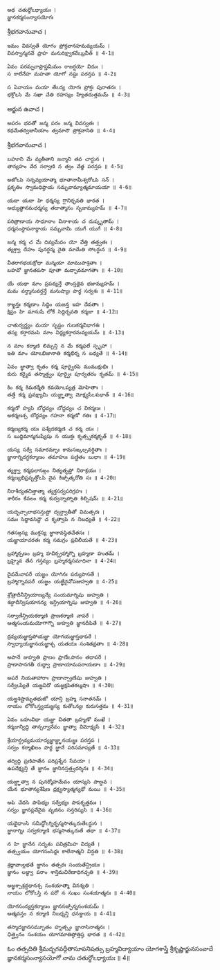 	అథ చతుర్థోఽధ్యాయః ।
	జ్ఞానకర్మసంన్యాసయోగః

శ్రీభగవానువాచ ।

	ఇమం వివస్వతే యోగం ప్రోక్తవానహమవ్యయమ్ ।
	వివస్వాన్మనవే ప్రాహ మనురిక్ష్వాకవేఽబ్రవీత్ ॥ 4-1॥

	ఏవం పరమ్పరాప్రాప్తమిమం రాజర్షయో విదుః ।
	స కాలేనేహ మహతా యోగో నష్టః పరన్తప ॥ 4-2॥

	స ఏవాయం మయా తేఽద్య యోగః ప్రోక్తః పురాతనః ।
	భక్తోఽసి మే సఖా చేతి రహస్యం హ్యేతదుత్తమమ్ ॥ 4-3॥

అర్జున ఉవాచ ।

	అపరం భవతో జన్మ పరం జన్మ వివస్వతః ।
	కథమేతద్విజానీయాం త్వమాదౌ ప్రోక్తవానితి ॥ 4-4॥

శ్రీభగవానువాచ ।

	బహూని మే వ్యతీతాని జన్మాని తవ చార్జున ।
	తాన్యహం వేద సర్వాణి న త్వం వేత్థ పరన్తప ॥ 4-5॥

	అజోఽపి సన్నవ్యయాత్మా భూతానామీశ్వరోఽపి సన్ ।
	ప్రకృతిం స్వామధిష్ఠాయ సమ్భవామ్యాత్మమాయయా ॥ 4-6॥

	యదా యదా హి ధర్మస్య గ్లానిర్భవతి భారత ।
	అభ్యుత్థానమధర్మస్య తదాత్మానం సృజామ్యహమ్ ॥ 4-7॥

	పరిత్రాణాయ సాధూనాం వినాశాయ చ దుష్కృతామ్ ।
	ధర్మసంస్థాపనార్థాయ సమ్భవామి యుగే యుగే ॥ 4-8॥

	జన్మ కర్మ చ మే దివ్యమేవం యో వేత్తి తత్త్వతః ।
	త్యక్త్వా దేహం పునర్జన్మ నైతి మామేతి సోఽర్జున ॥ 4-9॥

	వీతరాగభయక్రోధా మన్మయా మాముపాశ్రితాః ।
	బహవో జ్ఞానతపసా పూతా మద్భావమాగతాః ॥ 4-10॥

	యే యథా మాం ప్రపద్యన్తే తాంస్తథైవ భజామ్యహమ్ ।
	మమ వర్త్మానువర్తన్తే మనుష్యాః పార్థ సర్వశః ॥ 4-11॥

	కాఙ్క్షన్తః కర్మణాం సిద్ధిం యజన్త ఇహ దేవతాః ।
	క్షిప్రం హి మానుషే లోకే సిద్ధిర్భవతి కర్మజా ॥ 4-12॥

	చాతుర్వర్ణ్యం మయా సృష్టం గుణకర్మవిభాగశః ।
	తస్య కర్తారమపి మాం విద్ధ్యకర్తారమవ్యయమ్ ॥ 4-13॥

	న మాం కర్మాణి లిమ్పన్తి న మే కర్మఫలే స్పృహా ।
	ఇతి మాం యోఽభిజానాతి కర్మభిర్న స బధ్యతే ॥ 4-14॥

	ఏవం జ్ఞాత్వా కృతం కర్మ పూర్వైరపి ముముక్షుభిః ।
	కురు కర్మైవ తస్మాత్త్వం పూర్వైః పూర్వతరం కృతమ్ ॥ 4-15॥

	కిం కర్మ కిమకర్మేతి కవయోఽప్యత్ర మోహితాః ।
	తత్తే కర్మ ప్రవక్ష్యామి యజ్జ్ఞాత్వా మోక్ష్యసేఽశుభాత్ ॥ 4-16॥

	కర్మణో హ్యపి బోద్ధవ్యం బోద్ధవ్యం చ వికర్మణః ।
	అకర్మణశ్చ బోద్ధవ్యం గహనా కర్మణో గతిః ॥ 4-17॥

	కర్మణ్యకర్మ యః పశ్యేదకర్మణి చ కర్మ యః ।
	స బుద్ధిమాన్మనుష్యేషు స యుక్తః కృత్స్నకర్మకృత్ ॥ 4-18॥

	యస్య సర్వే సమారమ్భాః కామసఙ్కల్పవర్జితాః ।
	జ్ఞానాగ్నిదగ్ధకర్మాణం తమాహుః పణ్డితం బుధాః ॥ 4-19॥

	త్యక్త్వా కర్మఫలాసఙ్గం నిత్యతృప్తో నిరాశ్రయః ।
	కర్మణ్యభిప్రవృత్తోఽపి నైవ కిఞ్చిత్కరోతి సః ॥ 4-20॥

	నిరాశీర్యతచిత్తాత్మా త్యక్తసర్వపరిగ్రహః ।
	శారీరం కేవలం కర్మ కుర్వన్నాప్నోతి కిల్బిషమ్ ॥ 4-21॥

	యదృచ్ఛాలాభసన్తుష్టో ద్వన్ద్వాతీతో విమత్సరః ।
	సమః సిద్ధావసిద్ధౌ చ కృత్వాపి న నిబధ్యతే ॥ 4-22॥

	గతసఙ్గస్య ముక్తస్య జ్ఞానావస్థితచేతసః ।
	యజ్ఞాయాచరతః కర్మ సమగ్రం ప్రవిలీయతే ॥ 4-23॥

	బ్రహ్మార్పణం బ్రహ్మ హవిర్బ్రహ్మాగ్నౌ బ్రహ్మణా హుతమ్ ।
	బ్రహ్మైవ తేన గన్తవ్యం బ్రహ్మకర్మసమాధినా ॥ 4-24॥

	దైవమేవాపరే యజ్ఞం యోగినః పర్యుపాసతే ।
	బ్రహ్మాగ్నావపరే యజ్ఞం యజ్ఞేనైవోపజుహ్వతి ॥ 4-25॥

	శ్రోత్రాదీనీన్ద్రియాణ్యన్యే సంయమాగ్నిషు జుహ్వతి ।
	శబ్దాదీన్విషయానన్య ఇన్ద్రియాగ్నిషు జుహ్వతి ॥ 4-26॥

	సర్వాణీన్ద్రియకర్మాణి ప్రాణకర్మాణి చాపరే ।
	ఆత్మసంయమయోగాగ్నౌ జుహ్వతి జ్ఞానదీపితే ॥ 4-27॥

	ద్రవ్యయజ్ఞాస్తపోయజ్ఞా యోగయజ్ఞాస్తథాపరే ।
	స్వాధ్యాయజ్ఞానయజ్ఞాశ్చ యతయః సంశితవ్రతాః ॥ 4-28॥

	అపానే జుహ్వతి ప్రాణం ప్రాణేఽపానం తథాపరే ।
	ప్రాణాపానగతీ రుద్ధ్వా ప్రాణాయామపరాయణాః ॥ 4-29॥

	అపరే నియతాహారాః ప్రాణాన్ప్రాణేషు జుహ్వతి ।
	సర్వేఽప్యేతే యజ్ఞవిదో యజ్ఞక్షపితకల్మషాః ॥ 4-30॥

	యజ్ఞశిష్టామృతభుజో యాన్తి బ్రహ్మ సనాతనమ్ ।
	నాయం లోకోఽస్త్యయజ్ఞస్య కుతోఽన్యః కురుసత్తమ ॥ 4-31॥

	ఏవం బహువిధా యజ్ఞా వితతా బ్రహ్మణో ముఖే ।
	కర్మజాన్విద్ధి తాన్సర్వానేవం జ్ఞాత్వా విమోక్ష్యసే ॥ 4-32॥

	శ్రేయాన్ద్రవ్యమయాద్యజ్ఞాజ్జ్ఞానయజ్ఞః పరన్తప ।
	సర్వం కర్మాఖిలం పార్థ జ్ఞానే పరిసమాప్యతే ॥ 4-33॥

	తద్విద్ధి ప్రణిపాతేన పరిప్రశ్నేన సేవయా ।
	ఉపదేక్ష్యన్తి తే జ్ఞానం జ్ఞానినస్తత్త్వదర్శినః ॥ 4-34॥

	యజ్జ్ఞాత్వా న పునర్మోహమేవం యాస్యసి పాణ్డవ ।
	యేన భూతాన్యశేషేణ ద్రక్ష్యస్యాత్మన్యథో మయి ॥ 4-35॥

	అపి చేదసి పాపేభ్యః సర్వేభ్యః పాపకృత్తమః ।
	సర్వం జ్ఞానప్లవేనైవ వృజినం సన్తరిష్యసి ॥ 4-36॥

	యథైధాంసి సమిద్ధోఽగ్నిర్భస్మసాత్కురుతేఽర్జున ।
	జ్ఞానాగ్నిః సర్వకర్మాణి భస్మసాత్కురుతే తథా ॥ 4-37॥

	న హి జ్ఞానేన సదృశం పవిత్రమిహ విద్యతే ।
	తత్స్వయం యోగసంసిద్ధః కాలేనాత్మని విన్దతి ॥ 4-38॥

	శ్రద్ధావాఁల్లభతే జ్ఞానం తత్పరః సంయతేన్ద్రియః ।
	జ్ఞానం లబ్ధ్వా పరాం శాన్తిమచిరేణాధిగచ్ఛతి ॥ 4-39॥

	అజ్ఞశ్చాశ్రద్దధానశ్చ సంశయాత్మా వినశ్యతి ।
	నాయం లోకోఽస్తి న పరో న సుఖం సంశయాత్మనః ॥ 4-40॥

	యోగసంన్యస్తకర్మాణం జ్ఞానసఞ్ఛిన్నసంశయమ్ ।
	ఆత్మవన్తం న కర్మాణి నిబధ్నన్తి ధనఞ్జయ ॥ 4-41॥

	తస్మాదజ్ఞానసమ్భూతం హృత్స్థం జ్ఞానాసినాత్మనః ।
	ఛిత్త్వైనం సంశయం యోగమాతిష్ఠోత్తిష్ఠ భారత ॥ 4-42॥

ఓం తత్సదితి శ్రీమద్భగవద్గీతాసూపనిషత్సు
బ్రహ్మవిద్యాయాం యోగశాస్త్రే శ్రీకృష్ణార్జునసంవాదే
జ్ఞానకర్మసంన్యాసయోగో నామ చతుర్థోఽధ్యాయః ॥ 4॥
